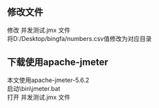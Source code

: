 ## 修改文件
修改 并发测试.jmx 文件  
将D:/Desktop/bingfa/numbers.csv值修改为对应目录
## 下载使用apache-jmeter
本文使用apache-jmeter-5.6.2  
启动\bin\jmeter.bat  
打开 并发测试.jmx 文件 
